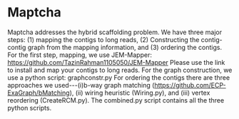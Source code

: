 # Maptcha
Maptcha addresses the hybrid scaffolding problem. We have three major steps: (1) mapping the contigs to long reads, (2) Constructing the contig-contig graph from the mapping information, and (3) ordering the contigs.
For the first step, mapping, we use JEM-Mapper: https://github.com/TazinRahman1105050/JEM-Mapper
Please use the link to install and map your contigs to long reads.
For the graph construction, we use a python script: graphconstr.py
For ordering the contigs there are three approaches we used---(i)b-way graph matching (https://github.com/ECP-ExaGraph/bMatching), (ii) wiring heuristic (Wiring.py), and (iii) vertex reordering (CreateRCM.py).
The combined.py script contains all the three python scripts.
